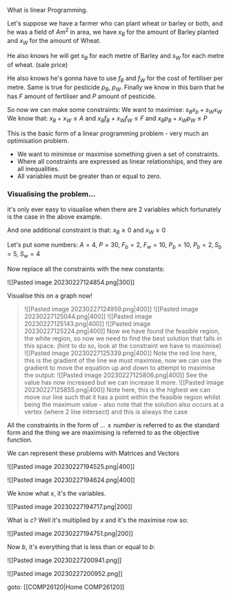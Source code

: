 What is linear Programming.

Let's suppose we have a farmer who can plant wheat or barley or both, and he was a field of $A m^2$ in area, we have $x_B$ for the amount of Barley planted and $x_W$ for the amount of Wheat.

He also knows he will get $s_B$ for each metre of Barley and $s_W$ for each metre of wheat. (sale price)

He also knows he's gonna have to use $f_B$ and $f_W$ for the cost of fertiliser per metre. Same is true for pesticide $p_B,\ p_W$. Finally we know in this barn that he has $F$ amount of fertiliser and $P$ amount of pesticide.

So now we can make some constraints:
We want to maximise: $s_Bx_b + s_Wx_W$ 
We know that: $x_B + x_W \leq A$
and $x_Bf_B + x_Wf_W \leq F$
and $x_Bp_B + x_Wp_W \leq P$

This is the basic form of a linear programming problem - very much an optimisation problem.
- We want to minimise or maximise something given a set of constraints.
- Where all constraints are expressed as linear relationships, and they are all inequalities.
- All variables must be greater than or equal to zero.

### Visualising the problem...
it's only ever easy to visualise when there are 2 variables which fortunately is the case in the above example.

And one additional constraint is that: $x_B \geq 0$ and $x_W  \geq 0$

Let's put some numbers:
$A = 4,\ P = 30,\ F_b = 2,\ F_w = 10,\ P_b = 10,$ $P_b = 2, S_b = 5,\ S_w = 4$

Now replace all the constraints with the new constants: 

![[Pasted image 20230227124854.png|300]]

Visualise this on a graph now!

> ![[Pasted image 20230227124959.png|400]]
> ![[Pasted image 20230227125044.png|400]]
> ![[Pasted image 20230227125143.png|400]]
> ![[Pasted image 20230227125224.png|400]]
> Now we have found the feasible region, the white region, so now we need to find the best solution that falls in this space. (hint to do so, look at the constraint we have to maximise)
> ![[Pasted image 20230227125339.png|400]]
> Note the red line here, this is the gradient of the line we must maximise, now we can use the gradient to move the equation up and down to attempt to maximise the output:
> ![[Pasted image 20230227125806.png|400]]
> See the value has now increased but we can increase it more.
> ![[Pasted image 20230227125855.png|400]]
> Note here, this is the highest we can move our line such that it has a point within the feasible region whilst being the maximum value - also note that the solution also occurs at a vertex (where 2 line intersect) and this is always the case

All the constraints in the form of $... \leq number$ is referred to as the standard form and the thing we are maximising is referred to as the objective function.

We can represent these problems with Matrices and Vectors

![[Pasted image 20230227194525.png|400]]

![[Pasted image 20230227194624.png|400]]

We know what $x$, it's the variables.

![[Pasted image 20230227194717.png|200]]

What is $c$? Well it's multiplied by $x$ and it's the maximise row so:

![[Pasted image 20230227194751.png|200]]

Now $b$, it's everything that is less than or equal to $b$: 

![[Pasted image 20230227200941.png]]

![[Pasted image 20230227200952.png]]


goto: [[COMP26120|Home COMP26120]]
